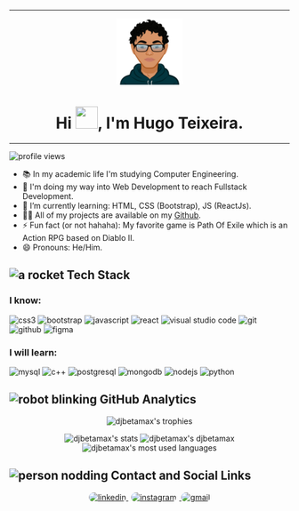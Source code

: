 <div align="center">
  <span>
    <hr>
  </span> 
  <img align="center" src="avatar-img.svg" alt="avatar picture" height="120px">
  <h1>
    Hi <img src="https://emojipedia-us.s3.amazonaws.com/source/microsoft-teams/337/waving-hand_medium-skin-tone_1f44b-1f3fd_1f3fd.png" width="40px" height="40px">, I'm Hugo Teixeira.
  </h1>
  <span>
    <hr>
  </span>
</div>

 <img src="https://komarev.com/ghpvc/?username=djbetamax&amp;color=green" alt="profile views">

* 📚 In my academic life I'm studying Computer Engineering.
* 🔭 I'm doing my way into Web Development to reach Fullstack Development.
* 🌱 I’m currently learning: HTML, CSS (Bootstrap), JS (ReactJs).
* 👨‍💻 All of my projects are available on my [Github](https://github.com/Djbetamax/projects).
* ⚡ Fun fact (or not hahaha): My favorite game is Path Of Exile which is an Action RPG based on Diablo II.
* 😄 Pronouns: He/Him.

## <img src="https://emojipedia-us.s3.amazonaws.com/source/microsoft-teams/337/rocket_1f680.png" width="40px" height="40px" alt="a rocket"> Tech Stack

### I know:

<div>
  <p align="left">
    <img src="https://img.shields.io/badge/css3-%231572B6.svg?style=for-the-badge&logo=css3&logoColor=white" alt="css3">
    <img src="https://img.shields.io/badge/bootstrap-%23563D7C.svg?style=for-the-badge&logo=bootstrap&logoColor=white" alt="bootstrap">
    <img src="https://img.shields.io/badge/javascript-%23323330.svg?style=for-the-badge&logo=javascript&logoColor=%23F7DF1E" alt="javascript">
    <img src="https://img.shields.io/badge/react-%2320232a.svg?style=for-the-badge&logo=react&logoColor=%2361DAFB" alt="react">
    <img src="https://img.shields.io/badge/Visual%20Studio%20Code-0078d7.svg?style=for-the-badge&logo=visual-studio-code&logoColor=white" alt="visual studio code">
    <img src="https://img.shields.io/badge/git-%23F05033.svg?style=for-the-badge&logo=git&logoColor=white" alt="git">
    <img src="https://img.shields.io/badge/github-%23121011.svg?style=for-the-badge&logo=github&logoColor=white" alt="github">
    <img src="https://img.shields.io/badge/figma-%23F24E1E.svg?style=for-the-badge&logo=figma&logoColor=white" alt="figma">
  </p>

### I will learn:
  
  <p align="left">
    <img src="https://camo.githubusercontent.com/539a184961e9ab46a914b3a57718cd52f9a122ffb33a0bcaaa92484add20ba72/68747470733a2f2f696d672e736869656c64732e696f2f7374617469632f76313f7374796c653d666f722d7468652d6261646765266d6573736167653d4d7953514c26636f6c6f723d343437394131266c6f676f3d4d7953514c266c6f676f436f6c6f723d464646464646266c6162656c3d" alt="mysql">
    <img src="https://img.shields.io/badge/c++-%2300599C.svg?style=for-the-badge&logo=c%2B%2B&logoColor=white" alt="c++">
    <img src="https://camo.githubusercontent.com/95a15266c9b093e9070410fa62c8dcba6611e79edd738e0ded7ec5b52541d6c4/68747470733a2f2f696d672e736869656c64732e696f2f7374617469632f76313f7374796c653d666f722d7468652d6261646765266d6573736167653d506f737467726553514c26636f6c6f723d343136394531266c6f676f3d506f737467726553514c266c6f676f436f6c6f723d464646464646266c6162656c3d" alt="postgresql">
    <img src="https://img.shields.io/badge/MongoDB-%234ea94b.svg?style=for-the-badge&logo=mongodb&logoColor=white" alt="mongodb">
    <img src="https://img.shields.io/badge/node.js-6DA55F?style=for-the-badge&logo=node.js&logoColor=white" alt="nodejs">
    <img src="https://img.shields.io/badge/python-3670A0?style=for-the-badge&logo=python&logoColor=ffdd54" alt="python">
  </p>
</div>

## <img src="https://emojipedia-us.s3.amazonaws.com/source/microsoft-teams/337/robot_1f916.png" width="40px" height="40px" alt="robot blinking"> GitHub Analytics

<div>
  <p align="center">
    <img src="https://github-profile-trophy.vercel.app/?username=djbetamax&theme=vision-friendly-dark&border_radius=25px&hide_border=true" alt="djbetamax's trophies">
    <div>
      <p align="center">
        <img align="top" src="https://github-readme-stats.vercel.app/api?username=djbetamax&layout=compact&amp&count_private=true&show_icons=true&theme=vision-friendly-dark&border_radius=25px&hide_border=true" width="280px"alt="djbetamax's stats">
        <img src="https://github-readme-streak-stats.herokuapp.com/?user=djbetamax&theme=vision-friendly-dark&border_radius=25px&hide_border=true" width="280px" alt="djbetamax's djbetamax">
        <img align="top" src="https://github-readme-stats.vercel.app/api/top-langs/?username=djbetamax&layout=compact&amp&count_private=true&show_icons=true&theme=vision-friendly-dark&border_radius=25px&hide_border=true" width="280px" alt="djbetamax's most used languages">
      </p>
    </div>
  </p>
</div>

## <img src="https://emojipedia-us.s3.amazonaws.com/source/microsoft-teams/337/man-medium-skin-tone-curly-hair_1f468-1f3fd-200d-1f9b1.png" width="40px" height="40px" alt="person nodding"> Contact and Social Links

<div>
  <p align="center">
    <a href="https://www.linkedin.com/in/8dev/" rel="noopener noreferrer" target="_blank">
      <img src="https://img.shields.io/badge/8Dev-%230077B5.svg?style=for-the-badge&logo=linkedin&logoColor=white" style="border-radius: 25px" alt="linkedin">
    </a>
    <a href="https://www.instagram.com/hugo_8dev/" rel="noopener noreferrer" target="_blank">
      <img src="https://img.shields.io/badge/hugo8Dev-%23E34F26.svg?style=for-the-badge&logo=Instagram&logoColor=white" style="border-radius: 25px; margin: 0 5px 0 5px;" alt="instagram">
    </a>
    <a href="mailto:hugots23@gmail.com?subject=Contact&body=Hi, I'm...">
      <img src="https://img.shields.io/badge/Mail me-D14836?style=for-the-badge&logo=gmail&logoColor=white" style="border-radius: 25px" alt="gmail">
    </a>
  </p>
</div>

